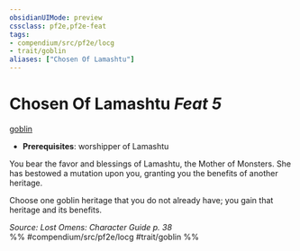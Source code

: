 ```yaml
---
obsidianUIMode: preview
cssclass: pf2e,pf2e-feat
tags:
- compendium/src/pf2e/locg
- trait/goblin
aliases: ["Chosen Of Lamashtu"]
---
```

# Chosen Of Lamashtu  *Feat 5*  
[goblin](../../Rules/traits/goblin.md)  

- **Prerequisites**: worshipper of Lamashtu

You bear the favor and blessings of Lamashtu, the Mother of Monsters. She has bestowed a mutation upon you, granting you the benefits of another heritage.

Choose one goblin heritage that you do not already have; you gain that heritage and its benefits.

*Source: Lost Omens: Character Guide p. 38*  
%% #compendium/src/pf2e/locg #trait/goblin %%